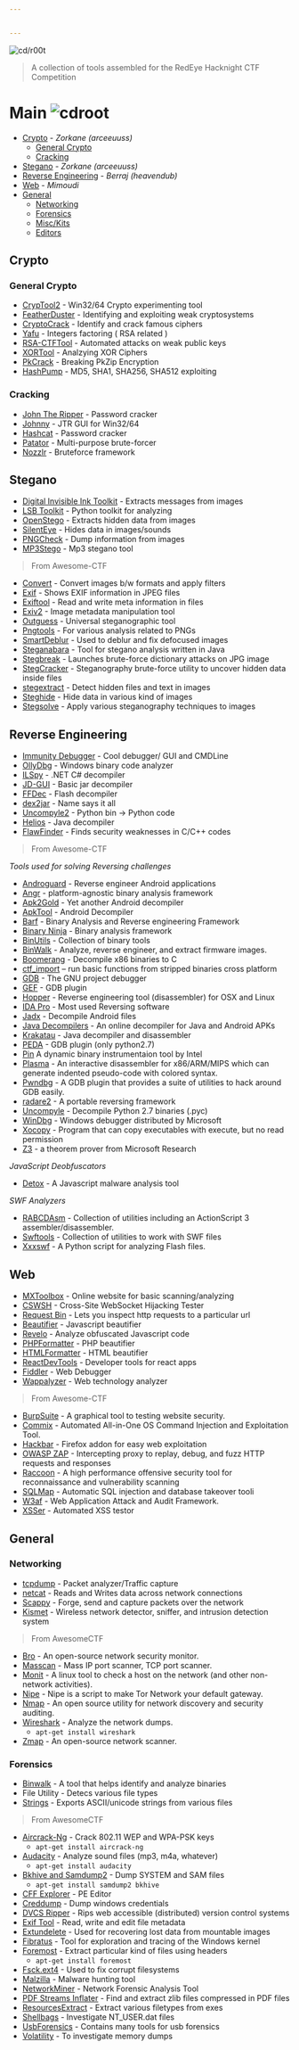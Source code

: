 ```yaml
---


---
```


<p><img src="https://i.imgur.com/bEQAcaH.jpg" alt="cd/r00t"></p>
<blockquote>
<p>A collection of tools assembled for the RedEye Hacknight CTF Competition</p>
</blockquote>
<h1 id="main----">Main    <img src="https://img.shields.io/badge/cd-r00t-brightgreen.svg" alt="cdroot"></h1>
<ul>
<li><a href="#crypto">Crypto</a> - <em>Zorkane (arceeuuss)</em>
<ul>
<li><a href="#general-crypto">General Crypto</a></li>
<li><a href="#cracking">Cracking</a></li>
</ul>
</li>
<li><a href="#stegano">Stegano</a> - <em>Zorkane (arceeuuss)</em></li>
<li><a href="#reverse-engineering">Reverse Engineering</a> - <em>Berraj (heavendub)</em></li>
<li><a href="#web">Web</a> - <em>Mimoudi</em></li>
<li><a href="#general">General</a>
<ul>
<li><a href="#networking">Networking</a></li>
<li><a href="#forensics">Forensics</a></li>
<li><a href="#misc/kits">Misc/Kits</a></li>
<li><a href="#editors">Editors</a></li>
</ul>
</li>
</ul>
<h2 id="crypto">Crypto</h2>
<h3 id="general-crypto">General Crypto</h3>
<ul>
<li><a href="https://www.cryptool.org/en/ct2-downloads">CrypTool2</a> - Win32/64 Crypto experimenting tool</li>
<li><a href="https://github.com/nccgroup/featherduster">FeatherDuster</a> - Identifying and exploiting weak cryptosystems</li>
<li><a href="https://sites.google.com/site/cryptocrackprogram/">CryptoCrack</a> - Identify and crack famous ciphers</li>
<li><a href="https://sourceforge.net/projects/yafu/">Yafu</a> - Integers factoring ( RSA related )</li>
<li><a href="https://github.com/Ganapati/RsaCtfTool">RSA-CTFTool</a> - Automated attacks on weak public keys</li>
<li><a href="https://github.com/hellman/xortool">XORTool</a> - Analzying XOR Ciphers</li>
<li><a href="https://www.unix-ag.uni-kl.de/%7Econrad/krypto/pkcrack.html">PkCrack</a> - Breaking PkZip Encryption</li>
<li><a href="https://github.com/bwall/HashPump">HashPump</a> - MD5, SHA1, SHA256, SHA512 exploiting</li>
</ul>
<h3 id="cracking">Cracking</h3>
<ul>
<li><a href="http://www.openwall.com/john/">John The Ripper</a> - Password cracker</li>
<li><a href="https://openwall.info/wiki/john/johnny">Johnny</a> - JTR GUI for Win32/64</li>
<li><a href="https://hashcat.net/hashcat/">Hashcat</a> - Password cracker</li>
<li><a href="https://github.com/lanjelot/patator">Patator</a> - Multi-purpose brute-forcer</li>
<li><a href="https://github.com/intrd/nozzlr">Nozzlr</a> - Bruteforce framework</li>
</ul>
<h2 id="stegano">Stegano</h2>
<ul>
<li><a href="http://diit.sourceforge.net/">Digital Invisible Ink Toolkit</a> - Extracts messages from images</li>
<li><a href="https://github.com/luca-m/lsb-toolkit">LSB Toolkit</a> - Python toolkit for analyzing</li>
<li><a href="https://www.openstego.com/">OpenStego</a> - Extracts hidden data from images</li>
<li><a href="https://silenteye.v1kings.io/">SilentEye</a> - Hides data in images/sounds</li>
<li><a href="http://www.libpng.org/pub/png/apps/pngcheck.html">PNGCheck</a> - Dump information from images</li>
<li><a href="http://www.petitcolas.net/steganography/mp3stego/">MP3Stego</a> - Mp3 stegano tool</li>
</ul>
<blockquote>
<p>From Awesome-CTF</p>
</blockquote>
<ul>
<li><a href="http://www.imagemagick.org/script/convert.php">Convert</a> - Convert images b/w formats and apply filters</li>
<li><a href="http://manpages.ubuntu.com/manpages/trusty/man1/exif.1.html">Exif</a> - Shows EXIF information in JPEG files</li>
<li><a href="https://linux.die.net/man/1/exiftool">Exiftool</a> - Read and write meta information in files</li>
<li><a href="http://www.exiv2.org/manpage.html">Exiv2</a> - Image metadata manipulation tool</li>
<li><a href="https://www.freebsd.org/cgi/man.cgi?query=outguess+&amp;apropos=0&amp;sektion=0&amp;manpath=FreeBSD+Ports+5.1-RELEASE&amp;format=html">Outguess</a> - Universal steganographic tool</li>
<li><a href="http://www.stillhq.com/pngtools/">Pngtools</a> - For various analysis related to PNGs</li>
<li><a href="https://github.com/Y-Vladimir/SmartDeblur">SmartDeblur</a> - Used to deblur and fix defocused images</li>
<li><a href="https://www.openhub.net/p/steganabara">Steganabara</a> - Tool for stegano analysis written in Java</li>
<li><a href="https://linux.die.net/man/1/stegbreak">Stegbreak</a> - Launches brute-force dictionary attacks on JPG image</li>
<li><a href="https://github.com/Paradoxis/StegCracker">StegCracker</a> - Steganography brute-force utility to uncover hidden data inside files</li>
<li><a href="https://github.com/evyatarmeged/stegextract">stegextract</a> - Detect hidden files and text in images</li>
<li><a href="http://steghide.sourceforge.net/">Steghide</a> - Hide data in various kind of images</li>
<li><a href="http://www.caesum.com/handbook/Stegsolve.jar">Stegsolve</a> - Apply various steganography techniques to images</li>
</ul>
<h2 id="reverse-engineering">Reverse Engineering</h2>
<ul>
<li><a href="http://debugger.immunityinc.com/">Immunity Debugger</a>  - Cool debugger/ GUI and CMDLine</li>
<li><a href="http://www.ollydbg.de/">OllyDbg</a>  - Windows binary code analyzer</li>
<li><a href="http://ilspy.net/">ILSpy</a>  - .NET C# decompiler</li>
<li><a href="http://jd.benow.ca/#jd-gui-overview">JD-GUI</a>  - Basic jar decompiler</li>
<li><a href="http://www.free-decompiler.com/flash/download.html">FFDec</a>  - Flash decompiler</li>
<li><a href="http://code.google.com/p/dex2jar/">dex2jar</a>  - Name says it all</li>
<li><a href="https://github.com/wibiti/uncompyle2">Uncompyle2</a> - Python bin -&gt; Python code</li>
<li><a href="https://github.com/helios-decompiler/Helios">Helios</a> - Java decompiler</li>
<li><a href="https://dwheeler.com/flawfinder/">FlawFinder</a> -  Finds security weaknesses in C/C++ codes</li>
</ul>
<blockquote>
<p>From Awesome-CTF</p>
</blockquote>
<p><em>Tools used for solving Reversing challenges</em></p>
<ul>
<li><a href="https://github.com/androguard/androguard">Androguard</a> - Reverse engineer Android applications</li>
<li><a href="https://github.com/angr/angr">Angr</a> - platform-agnostic binary analysis framework</li>
<li><a href="https://github.com/lxdvs/apk2gold">Apk2Gold</a> - Yet another Android decompiler</li>
<li><a href="http://ibotpeaches.github.io/Apktool/">ApkTool</a> - Android Decompiler</li>
<li><a href="https://github.com/programa-stic/barf-project">Barf</a> - Binary Analysis and Reverse engineering Framework</li>
<li><a href="https://binary.ninja/">Binary Ninja</a> - Binary analysis framework</li>
<li><a href="http://www.gnu.org/software/binutils/binutils.html">BinUtils</a> - Collection of binary tools</li>
<li><a href="https://github.com/devttys0/binwalk">BinWalk</a> - Analyze, reverse engineer, and extract firmware images.</li>
<li><a href="https://github.com/nemerle/boomerang">Boomerang</a> - Decompile x86 binaries to C</li>
<li><a href="https://github.com/docileninja/ctf_import">ctf_import</a> – run basic functions from stripped binaries cross platform</li>
<li><a href="https://www.gnu.org/software/gdb/">GDB</a> - The GNU project debugger</li>
<li><a href="https://github.com/hugsy/gef">GEF</a> - GDB plugin</li>
<li><a href="http://www.hopperapp.com/">Hopper</a> - Reverse engineering tool (disassembler) for OSX and Linux</li>
<li><a href="https://www.hex-rays.com/products/ida/">IDA Pro</a> - Most used Reversing software</li>
<li><a href="https://github.com/skylot/jadx">Jadx</a> - Decompile Android files</li>
<li><a href="http://www.javadecompilers.com">Java Decompilers</a> - An online decompiler for Java and Android APKs</li>
<li><a href="https://github.com/Storyyeller/Krakatau">Krakatau</a> - Java decompiler and disassembler</li>
<li><a href="https://github.com/longld/peda">PEDA</a> - GDB plugin (only python2.7)</li>
<li><a href="https://software.intel.com/en-us/articles/pin-a-dynamic-binary-instrumentation-tool">Pin</a> A dynamic binary instrumentaion tool by Intel</li>
<li><a href="https://github.com/joelpx/plasma">Plasma</a> - An interactive disassembler for x86/ARM/MIPS which can generate indented pseudo-code with colored syntax.</li>
<li><a href="https://github.com/pwndbg/pwndbg">Pwndbg</a> - A GDB plugin that provides a suite of utilities to hack around GDB easily.</li>
<li><a href="https://github.com/radare/radare2">radare2</a> - A portable reversing framework</li>
<li><a href="https://github.com/gstarnberger/uncompyle">Uncompyle</a> - Decompile Python 2.7 binaries (.pyc)</li>
<li><a href="http://www.windbg.org/">WinDbg</a> - Windows debugger distributed by Microsoft</li>
<li><a href="http://reverse.lostrealm.com/tools/xocopy.html">Xocopy</a> - Program that can copy executables with execute, but no read permission</li>
<li><a href="https://github.com/Z3Prover/z3">Z3</a> - a theorem prover from Microsoft Research</li>
</ul>
<p><em>JavaScript Deobfuscators</em></p>
<ul>
<li><a href="http://relentless-coding.org/projects/jsdetox/install">Detox</a> - A Javascript malware analysis tool</li>
</ul>
<p><em>SWF Analyzers</em></p>
<ul>
<li><a href="https://github.com/CyberShadow/RABCDAsm">RABCDAsm</a> - Collection of utilities including an ActionScript 3 assembler/disassembler.</li>
<li><a href="http://www.swftools.org/">Swftools</a> - Collection of utilities to work with SWF files</li>
<li><a href="https://bitbucket.org/Alexander_Hanel/xxxswf">Xxxswf</a> - A Python script for analyzing Flash files.</li>
</ul>
<h2 id="web">Web</h2>
<ul>
<li><a href="https://mxtoolbox.com/">MXToolbox</a> - Online website for basic scanning/analyzing</li>
<li><a href="http://ironwasp.org/cswsh.html">CSWSH</a> - Cross-Site WebSocket Hijacking Tester</li>
<li><a href="http://requestb.in/">Request Bin</a> - Lets you inspect http requests to a particular url</li>
<li><a href="https://beautifier.io/">Beautifier</a> - Javascript beautifier</li>
<li><a href="http://www.kahusecurity.com/tools/Revelo_v0.6.zip">Revelo</a> - Analyze obfuscated Javascript code</li>
<li><a href="http://www.phpformatter.com/">PHPFormatter</a> - PHP beautifier</li>
<li><a href="https://htmlformatter.com/">HTMLFormatter</a> - HTML beautifier</li>
<li><a href="https://addons.mozilla.org/en-US/firefox/addon/react-devtools/">ReactDevTools</a> - Developer tools for react apps</li>
<li><a href="https://www.telerik.com/fiddler">Fiddler</a> - Web Debugger</li>
<li><a href="http://wappalyzer.com/">Wappalyzer</a> - Web technology analyzer</li>
</ul>
<blockquote>
<p>From Awesome-CTF</p>
</blockquote>
<ul>
<li><a href="https://github.com/apsdehal/awesome-ctf/blob/master">BurpSuite</a> - A graphical tool to testing website security.</li>
<li><a href="https://github.com/commixproject/commix">Commix</a> - Automated All-in-One OS Command Injection and Exploitation Tool.</li>
<li><a href="https://addons.mozilla.org/en-US/firefox/addon/hackbar-quantum/">Hackbar</a> - Firefox addon for easy web exploitation</li>
<li><a href="https://www.owasp.org/index.php/Projects/OWASP_Zed_Attack_Proxy_Project">OWASP ZAP</a> - Intercepting proxy to replay, debug, and fuzz HTTP requests and responses</li>
<li><a href="https://github.com/evyatarmeged/Raccoon">Raccoon</a> - A high performance offensive security tool for reconnaissance and vulnerability scanning</li>
<li><a href="https://github.com/sqlmapproject/sqlmap">SQLMap</a> - Automatic SQL injection and database takeover tooli</li>
<li><a href="https://github.com/andresriancho/w3af">W3af</a> - Web Application Attack and Audit Framework.</li>
<li><a href="http://xsser.sourceforge.net/">XSSer</a> - Automated XSS testor</li>
</ul>
<h2 id="general">General</h2>
<h3 id="networking">Networking</h3>
<ul>
<li><a href="http://www.tcpdump.org/">tcpdump</a>  - Packet analyzer/Traffic capture</li>
<li><a href="http://netcat.sourceforge.net/">netcat</a> - Reads and Writes data across network connections</li>
<li><a href="https://scapy.net/download/">Scappy</a> - Forge, send and capture packets over the network</li>
<li><a href="https://www.kismetwireless.net/download.shtml">Kismet</a> - Wireless network detector, sniffer, and intrusion detection system</li>
</ul>
<blockquote>
<p>From AwesomeCTF</p>
</blockquote>
<ul>
<li><a href="https://www.bro.org/">Bro</a> - An open-source network security monitor.</li>
<li><a href="https://github.com/robertdavidgraham/masscan">Masscan</a> - Mass IP port scanner, TCP port scanner.</li>
<li><a href="https://linoxide.com/monitoring-2/monit-linux/">Monit</a> - A linux tool to check a host on the network (and other non-network activities).</li>
<li><a href="https://github.com/GouveaHeitor/nipe">Nipe</a> - Nipe is a script to make Tor Network your default gateway.</li>
<li><a href="https://nmap.org/">Nmap</a> - An open source utility for network discovery and security auditing.</li>
<li><a href="https://www.wireshark.org/">Wireshark</a> - Analyze the network dumps.
<ul>
<li><code>apt-get install wireshark</code></li>
</ul>
</li>
<li><a href="https://zmap.io/">Zmap</a> - An open-source network scanner.</li>
</ul>
<h3 id="forensics">Forensics</h3>
<ul>
<li><a href="http://binwalk.org/">Binwalk</a> - A tool that helps identify and analyze binaries</li>
<li>File Utility - Detecs various file types</li>
<li><a href="https://www.forensicswiki.org/wiki/Strings">Strings</a> - Exports ASCII/unicode strings from  various files</li>
</ul>
<blockquote>
<p>From AwesomeCTF</p>
</blockquote>
<ul>
<li><a href="http://www.aircrack-ng.org/">Aircrack-Ng</a> - Crack 802.11 WEP and WPA-PSK keys
<ul>
<li><code>apt-get install aircrack-ng</code></li>
</ul>
</li>
<li><a href="http://sourceforge.net/projects/audacity/">Audacity</a> - Analyze sound files (mp3, m4a, whatever)
<ul>
<li><code>apt-get install audacity</code></li>
</ul>
</li>
<li><a href="http://sourceforge.net/projects/ophcrack/files/samdump2/">Bkhive and Samdump2</a> - Dump SYSTEM and SAM files
<ul>
<li><code>apt-get install samdump2 bkhive</code></li>
</ul>
</li>
<li><a href="http://www.ntcore.com/exsuite.php">CFF Explorer</a> - PE Editor</li>
<li><a href="https://github.com/moyix/creddump">Creddump</a> - Dump windows credentials</li>
<li><a href="https://github.com/kost/dvcs-ripper">DVCS Ripper</a> - Rips web accessible (distributed) version control systems</li>
<li><a href="http://www.sno.phy.queensu.ca/%7Ephil/exiftool/">Exif Tool</a> - Read, write and edit file metadata</li>
<li><a href="http://extundelete.sourceforge.net/">Extundelete</a> - Used for recovering lost data from mountable images</li>
<li><a href="https://github.com/rabbitstack/fibratus">Fibratus</a> - Tool for exploration and tracing of the Windows kernel</li>
<li><a href="http://foremost.sourceforge.net/">Foremost</a> - Extract particular kind of files using headers
<ul>
<li><code>apt-get install foremost</code></li>
</ul>
</li>
<li><a href="http://linux.die.net/man/8/fsck.ext3">Fsck.ext4</a> - Used to fix corrupt filesystems</li>
<li><a href="http://malzilla.sourceforge.net/">Malzilla</a> - Malware hunting tool</li>
<li><a href="http://www.netresec.com/?page=NetworkMiner">NetworkMiner</a> - Network Forensic Analysis Tool</li>
<li><a href="http://malzilla.sourceforge.net/downloads.html">PDF Streams Inflater</a> - Find and extract zlib files compressed in PDF files</li>
<li><a href="http://www.nirsoft.net/utils/resources_extract.html">ResourcesExtract</a> - Extract various filetypes from exes</li>
<li><a href="https://github.com/williballenthin/shellbags">Shellbags</a> - Investigate NT_USER.dat files</li>
<li><a href="http://www.forensicswiki.org/wiki/USB_History_Viewing">UsbForensics</a> - Contains many tools for usb forensics</li>
<li><a href="https://github.com/volatilityfoundation/volatility">Volatility</a> - To investigate memory dumps</li>
</ul>

